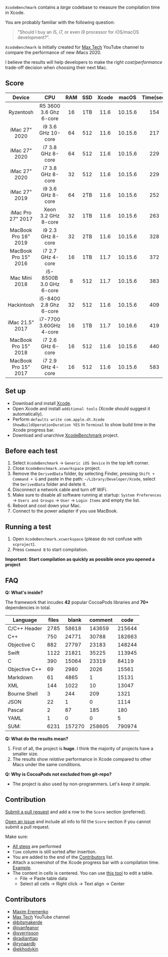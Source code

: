 `XcodeBenchmark` contains a *large* codebase to measure the compilation time in Xcode.

You are probably familiar with the following question:
> "Should I buy an i5, i7, or even i9 processor for iOS/macOS development?".

`XcodeBenchmark` is initially created for [Max Tech](https://www.youtube.com/channel/UCptwuAv0XQHo1OQUSaO6NHw) YouTube channel to compare the performance of new iMacs 2020.

I believe the results will help developers to make the right *cost/performance* trade-off decision when choosing their next Mac.

## Score

|        Device        |           CPU           | RAM | SSD | Xcode |  macOS  | Time(sec) |                              Comment                             |
|:--------------------:|:-----------------------:|:---:|:---:|:-----:|:-------:|:---------:|:----------------------------------------------------------------:|
|       Ryzentosh      |  R5 3600 3.6 Ghz 6-core |  16 | 1TB |  11.6 | 10.15.6 |    154    | [Details](https://github.com/devMEremenko/XcodeBenchmark/pull/8) |
|     iMac 27" 2020    |    i9 3.6 GHz 10-core   |  64 | 512 |  11.6 | 10.15.6 |    217    |                                                                  |
|     iMac 27" 2020    |    i7 3.8 GHz 8-core    |  64 | 512 |  11.6 | 10.15.6 |    229    |                                                                  |
|     iMac 27" 2020    |    i7 3.8 GHz 8-core    |  32 | 512 |  11.6 | 10.15.6 |    229    |                                                                  |
|     iMac 27" 2019    |    i9 3.6 GHz 8-core    |  64 | 2TB |  11.6 | 10.15.6 |    252    |                                                                  |
|   iMac Pro 27" 2017  |   Xeon 3.2 GHz 8-core   |  32 | 1TB |  11.6 | 10.15.6 |    263    |                                                                  |
| MacBook Pro 16" 2019 |    i9 2.3 GHz 8-core    |  32 | 2TB |  11.6 | 10.15.6 |    328    |                                                                  |
| MacBook Pro 15" 2016 |    i7 2.7 GHz 4-core    |  16 | 1TB |  11.7 | 10.15.6 |    372    |                                                                  |
|     Mac Mini 2018    | i5-8500B 3.0 GHz 6-core |  8  | 512 |  11.7 | 10.15.6 |    383    |                                                                  |
|      Hackintosh      |  i5-8400 2.8 Ghz 6-core |  32 | 512 |  11.6 | 10.15.6 |    409    |                                                                  |
|    iMac 21.5" 2017   |  i7-7700 3.60GHz 4-core |  16 | 1TB |  11.7 | 10.16.6 |    419    |                                                                  |
| MacBook Pro 15" 2018 |    i7 2.6 GHz 6-core    |  16 | 512 |  11.6 | 10.15.6 |    440    |                                                                  |
| MacBook Pro 15" 2017 |    i7 2.9 GHz 4-core    |  16 | 512 |  11.6 | 10.15.6 |    583    |                                                                  |

## Set up

- Download and install [Xcode](https://apps.apple.com/us/app/xcode/id497799835).
- Open Xcode and install `additional tools` (Xcode should suggest it automatically).
- Perform `defaults write com.apple.dt.Xcode ShowBuildOperationDuration YES` in `Terminal` to show build time in the Xcode progress bar.
- Download and unarchive [XcodeBenchmark](https://github.com/devMEremenko/XcodeBenchmark/archive/master.zip) project.

## Before each test

1. Select `XcodeBenchmark` -> `Generic iOS Device` in the top left corner. 
2. Close `XcodeBenchmark.xcworkspace` project.
2. Remove the `DerivedData` folder, by selecting Finder, pressing `Shift + Command + G` and paste in the path: `~/Library/Developer/Xcode`, select the `DerivedData` folder and delete it.
3. Disconnect a network cable and turn off WiFi.
4. Make sure to disable all software running at startup: `System Preferences` -> `Users and Groups` -> `User` -> `Login Items` and empty the list.
5. Reboot and cool down your Mac.
6. Connect to the power adapter if you use MacBook.

## Running a test

1. Open `XcodeBenchmark.xcworkspace` (please do not confuse with `xcproject`).
2. Press `Command B` to start compilation.

**Important: Start compilation as quickly as possible once you opened a project**

## FAQ

**Q: What's inside?**

The framework that incudes **42** popular CocoaPods libraries and **70+** dependencies in total.

| Language      | files | blank  | comment | code   |
|---------------|-------|--------|---------|--------|
| C/C++ Header  | 2785  | 58618  | 143659  | 215644 |
| C++           | 750   | 24771  | 30788   | 182663 |
| Objective C   | 882   | 27797  | 23183   | 148244 |
| Swift         | 1122  | 21821  | 35225   | 113945 |
| C             | 390   | 15064  | 23319   | 84119  |
| Objective C++ | 69    | 2980   | 2026    | 15561  |
| Markdown      | 61    | 4865   | 1       | 15131  |
| XML           | 144   | 1022   | 10      | 13047  |
| Bourne Shell  | 3     | 244    | 209     | 1321   |
| JSON          | 22    | 1      | 0       | 1114   |
| Pascal        | 2     | 87     | 185     | 180    |
| YAML          | 1     | 0      | 0       | 5      |
| SUM:          | 6231  | 157270 | 258605  | 790974 |

**Q: What do the results mean?**
1. First of all, the project is **huge**. I think the majority of projects have a smaller size.
2. The results show *relative* performance in Xcode compared to other Macs under the same conditions.

**Q: Why is CocoaPods not excluded from git-repo?**
- The project is also used by non-programmers. Let's *keep it simple*.

## Contribution

[Submit a pull request](https://github.com/devMEremenko/XcodeBenchmark/pulls) and add a row to the `Score` section (preferred).

[Open an issue](https://github.com/devMEremenko/XcodeBenchmark/issues/new/choose) and include all info to fill the `Score` section if you cannot submit a pull request.

Make sure:
- [All steps](https://github.com/devMEremenko/XcodeBenchmark#before-each-test) are performed
- `Time` column is still sorted after insertion.
- You are added to the end of the [Contributors](https://github.com/devMEremenko/XcodeBenchmark#contributors) list.
- Attach a screenshot of the Xcode progress bar with a compilation time. [Example](https://user-images.githubusercontent.com/1449655/92333170-05f3f200-f073-11ea-94be-e0a41be5aae4.png).
- The content in cells is centered. You can use [this tool](https://www.tablesgenerator.com/markdown_tables) to edit a table.
    - File -> Paste table data
    - Select all cells -> Right click -> Text align -> Center

## Contributors

- [Maxim Eremenko](https://www.linkedin.com/in/maxim-eremenko/) 
- [Max Tech](https://www.youtube.com/channel/UCptwuAv0XQHo1OQUSaO6NHw) YouTube channel
- [@bitsmakerde](https://github.com/bitsmakerde)
- [@ivanfeanor](https://github.com/ivanfeanor)
- [@sverrisson](https://github.com/sverrisson)
- [@radianttap](https://github.com/radianttap)
- [@rynaardb](https://github.com/rynaardb)
- [@ekhodykin](https://github.com/ekhodykin)
